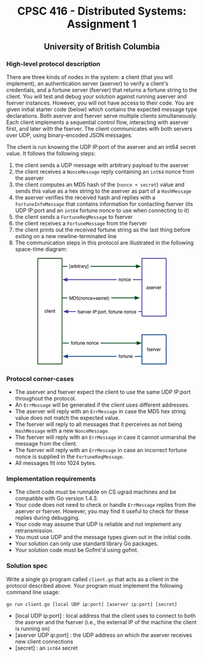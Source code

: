 <h1 align="center"> 
	CPSC 416 - Distributed Systems: Assignment 1
</h1>

<h2 align="center"> 
	University of British Columbia
</h2>

<h3>
	<b>High-level protocol description</b>
</h3>

There are three kinds of nodes in the system: a client (that you will implement), an authentication server (aserver) 
to verify a client's credentials, and a fortune server (fserver) that returns a fortune string to the client. 
You will test and debug your solution against running aserver and fserver instances. However, you will not have access 
to their code. You are given initial starter code (below) which contains the expected message type declarations. Both 
aserver and fserver serve multiple clients simultaneously. Each client implements a sequential control flow, interacting 
with aserver first, and later with the fserver. The client communicates with both servers over UDP, using 
binary-encoded JSON messages.

The client is run knowing the UDP IP:port of the aserver and an int64 secret value. It follows the following steps:

1. the client sends a UDP message with arbitrary payload to the aserver
2. the client receives a ``NonceMessage`` reply containing an ``int64`` nonce from the aserver
3. the client computes an MD5 hash of the (``nonce + secret``) value and sends this value as a hex 
		string to the aserver as part of a ``HashMessage``
4. the aserver verifies the received hash and replies with a ``FortuneInfoMessage`` that contains information 
		for contacting fserver (its UDP IP:port and an ``int64`` fortune nonce to use when connecting to it)
5. the client sends a ``FortuneReqMessage`` to fserver
6. the client receives a ``FortuneMessage`` from the fserver
7. the client prints out the received fortune string as the last thing before exiting on a new newline-terminated line
8. The communication steps in this protocol are illustrated in the following space-time diagram:

<p align="center">
	<img alt="Space-Time Diagram" src="/assign1-proto.jpg">
</p>


<h3>
	<b>Protocol corner-cases</b>
</h3>

- The aserver and fserver expect the client to use the same UDP IP:port throughout the protocol. 
- An ``ErrMessage`` will be generated if the client uses different addresses.
- The aserver will reply with an ``ErrMessage`` in case the MD5 hex string value does not match the expected value.
- The fserver will reply to all messages that it perceives as not being ``HashMessage`` with a new ``NonceMessage``.
- The fserver will reply with an ``ErrMessage`` in case it cannot unmarshal the message from the client.
- The fserver will reply with an ``ErrMessage`` in case an incorrect fortune nonce is supplied in the ``FortuneReqMessage``.
- All messages fit into 1024 bytes.

<h3>
	<b>Implementation requirements</b>
</h3>

- The client code must be runnable on CS ugrad machines and be compatible with Go version 1.4.3.
- Your code does not need to check or handle ``ErrMessage`` replies from the aserver or fserver. However, 
	you may find it useful to check for these replies during debugging.
- Your code may assume that UDP is reliable and not implement any retransmission.
- You must use UDP and the message types given out in the initial code.
- Your solution can only use standard library Go packages.
- Your solution code must be Gofmt'd using gofmt.

<h3>
	<b>Solution spec</b>
</h3>

Write a single go program called ``client.go`` that acts as a client in the protocol described above. 
Your program must implement the following command line usage:

``go run client.go [local UDP ip:port] [aserver ip:port] [secret]``

- [local UDP ip:port] : local address that the client uses to connect to both the aserver and the fserver 
		(i.e., the external IP of the machine the client is running on)
- [aserver UDP ip:port] : the UDP address on which the aserver receives new client connections
- [secret] : an ``int64`` secret

